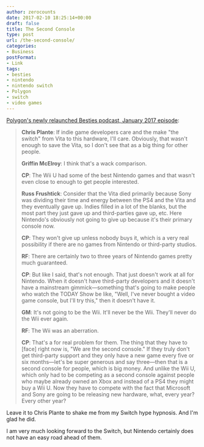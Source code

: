 ```yaml
---
author: zerocounts
date: 2017-02-10 18:25:14+00:00
draft: false
title: The Second Console
type: post
url: /the-second-console/
categories:
- Business
postFormat:
- Link
tags:
- besties
- nintendo
- nintendo switch
- Polygon
- switch
- video games
---
```


[Polygon's newly relaunched Besties podcast, January 2017 episode](https://itunes.apple.com/us/podcast/besties-pick-best-games-january/id505516789?i=1000381026494&mt=2):

> **Chris Plante**: If indie game developers care and the make "the switch" from Vita to this hardware, I'll care. Obviously, that wasn't enough to save the Vita, so I don't see that as a big thing for other people.
>
> **Griffin McElroy**: I think that's a wack comparison.
>
> **CP**: The Wii U had some of the best Nintendo games and that wasn't even close to enough to get people interested.
>
> **Russ Frushtick**: Consider that the Vita died primarily because Sony was dividing their time and energy between the PS4 and the Vita and they eventually gave up. Indies filled in a lot of the blanks, but the most part they just gave up and third-parties gave up, etc. Here Nintendo's obviously not going to give up because it's their primary console now.
>
> **CP**: They won't give up unless nobody buys it, which is a very real possibility if there are no games from Nintendo or third-party studios.
>
> **RF**: There are certainly two to three years of Nintendo games pretty much guaranteed.
>
> **CP**: But like I said, that's not enough. That just doesn't work at all for Nintendo. When it doesn't have third-party developers and it doesn't have a mainstream gimmick—something that's going to make people who watch the TODAY Show be like, "Well, I've never bought a video game console, but I'll try this," then it doesn't have it.
>
> **GM**: It's not going to be the Wii. It'll never be the Wii. They'll never do the Wii ever again.
>
> **RF**: The Wii was an aberration.
>
> **CP**: That's a for real problem for them. The thing that they have to [face] right now is, "We are the second console." If they truly don't get third-party support and they only have a new game every five or six months—let's be super generous and say three—then that is a second console for people, which is big money. And unlike the Wii U, which only had to be competing as a second console against people who maybe already owned an Xbox and instead of a PS4 they might buy a Wii U. Now they have to compete with the fact that Microsoft and Sony are going to be releasing new hardware, what, every year? Every other year?

Leave it to Chris Plante to shake me from my Switch hype hypnosis. And I'm glad he did.

I am very much looking forward to the Switch, but Nintendo certainly does not have an easy road ahead of them.

